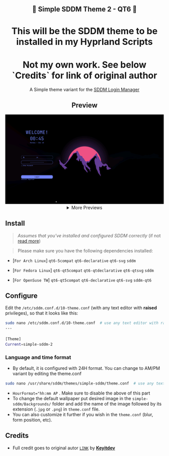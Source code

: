 <h2 align="center">🗼 Simple SDDM Theme 2 - QT6 🗼</h2>

<h1 align="center"> This will be the SDDM theme to be installed in my Hyprland Scripts</h1>
<h1 align="center"> Not my own work. See below `Credits` for link of original author </h1>

<p align=center>
A Simple theme variant for the <a href="https://github.com/sddm/sddm">SDDM Login Manager</a>
</p>

<h2 align=center>Preview</h2>
<center>
<img src="./Previews/1.png" alt="preview-1">
<details>
<summary align=center>More Previews</summary>
<img src="./Previews/2.png" alt="preview-2">
<img src="./Previews/3.png" alt="preview-4">
<img src="./Previews/4.png" alt="preview-3">
<img src="./Previews/5.png" alt="preview-5">
</details>
</center>

## Install
> _Assumes that you've installed and configured SDDM correctly_ (if not [read more](https://wiki.archlinux.org/title/SDDM))

>  Please make sure you have the following dependencies installed:
- [`For Arch Linux`]
`qt6-5compat` `qt6-declarative` `qt6-svg` `sddm` 

- [`For Fedora Linux`]
`qt6-qt5compat` `qt6-qtdeclarative` `qt6-qtsvg` `sddm` 

- [`For OpenSuse TW`]
`qt6-qt5compat` `qt6-declarative` `qt6-svg` `sddm-qt6` 

## Configure

Edit the `/etc/sddm.conf.d/10-theme.conf` (with any text editor with **raised** privileges), so that it looks like this:

```bash
sudo nano /etc/sddm.conf.d/10-theme.conf  # use any text editor with raised privileges
---

[Theme]
Current=simple-sddm-2
   ```

### Language and time format
- By default, it is configured with 24H format. You can change to AM/PM variant by editing the theme.conf
```bash
sudo nano /usr/share/sddm/themes/simple-sddm/theme.conf  # use any text editor with raised privileges
```
- `HourFormat="hh:mm AP` . Make sure to disable the above of this part
- To change the default wallpaper put desired image in the `simple-sddm/Backgrounds/` folder and add the name of the image followed by its extension (`.jpg` or `.png`) in `theme.conf` file.
- You can also customize it further if you wish in the `theme.conf`
(blur, form position, etc).

## Credits
- Full credit goes to original autor [`LINK`](https://github.com/Keyitdev/sddm-astronaut-theme) by [**Keyitdev**](https://github.com/Keyitdev)


